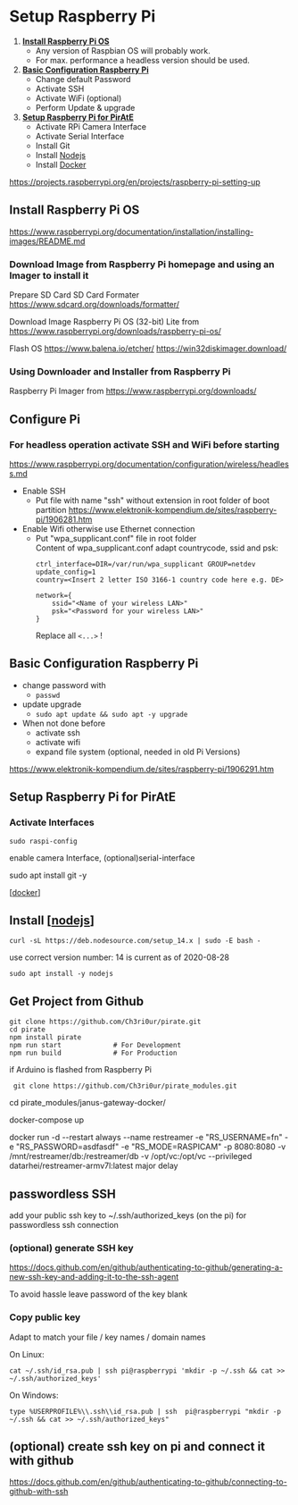 # Setup Raspberry Pi

1. **[Install Raspberry Pi OS](#Install-Raspberry-Pi-OS)**
   - Any version of Raspbian OS will probably work.
   - For max. performance a headless version should be used.
2. **[Basic Configuration Raspberry Pi](#Basic-Configuration-Raspberry-Pi)**
   - Change default Password
   - Activate SSH
   - Activate WiFi (optional)
   - Perform Update & upgrade
3. **[Setup Raspberry Pi for PirAtE](#Setup-Raspberry-Pi-for-PirAtE)**
   - Activate RPi Camera Interface
   - Activate Serial Interface
   - Install Git
   - Install [Nodejs]
   - Install [Docker]


https://projects.raspberrypi.org/en/projects/raspberry-pi-setting-up

## Install Raspberry Pi OS

https://www.raspberrypi.org/documentation/installation/installing-images/README.md

### Download Image from Raspberry Pi homepage and using an Imager to install it

 Prepare SD Card
SD Card Formater
https://www.sdcard.org/downloads/formatter/

Download Image
Raspberry Pi OS (32-bit) Lite
from https://www.raspberrypi.org/downloads/raspberry-pi-os/

Flash OS
https://www.balena.io/etcher/ 
https://win32diskimager.download/

### Using Downloader and Installer from Raspberry Pi

Raspberry Pi Imager
from https://www.raspberrypi.org/downloads/

## Configure Pi

### For headless operation activate SSH and WiFi before starting
https://www.raspberrypi.org/documentation/configuration/wireless/headless.md 

- Enable SSH 
  - Put file with name "ssh" without extension in root folder of boot partition
    https://www.elektronik-kompendium.de/sites/raspberry-pi/1906281.htm
- Enable Wifi otherwise use Ethernet connection
  - Put "wpa_supplicant.conf" file in root folder\
    Content of wpa_supplicant.conf
    adapt countrycode, ssid and psk:
    ```
    ctrl_interface=DIR=/var/run/wpa_supplicant GROUP=netdev
    update_config=1
    country=<Insert 2 letter ISO 3166-1 country code here e.g. DE> 

    network={
        ssid="<Name of your wireless LAN>"
        psk="<Password for your wireless LAN>"
    }
    ```
    Replace all ```<...>``` !



## Basic Configuration Raspberry Pi
- change password with 
  - ```passwd```
- update upgrade
  - ```sudo apt update && sudo apt -y upgrade```
- When not done before
  - activate ssh
  - activate wifi
  - expand file system (optional, needed in old Pi Versions)

https://www.elektronik-kompendium.de/sites/raspberry-pi/1906291.htm


## Setup Raspberry Pi for PirAtE
### Activate Interfaces

```
sudo raspi-config
```
enable camera Interface, (optional)serial-interface

sudo apt install git -y

[[docker]]



## Install [[nodejs]]

```
curl -sL https://deb.nodesource.com/setup_14.x | sudo -E bash -
```

use correct version number: 14 is current as of 2020-08-28

```
sudo apt install -y nodejs
```

## Get Project from Github
```
git clone https://github.com/Ch3ri0ur/pirate.git
cd pirate
npm install pirate
npm run start             # For Development
npm run build             # For Production
```

if Arduino is flashed from Raspberry Pi
```
 git clone https://github.com/Ch3ri0ur/pirate_modules.git
```
 cd pirate_modules/janus-gateway-docker/

 docker-compose up


docker run -d --restart always --name restreamer -e "RS_USERNAME=fn" -e "RS_PASSWORD=asdfasdf" -e "RS_MODE=RASPICAM" -p 8080:8080 -v /mnt/restreamer/db:/restreamer/db -v /opt/vc:/opt/vc --privileged datarhei/restreamer-armv7l:latest
major delay







## passwordless SSH
add your public ssh key to ~/.ssh/authorized_keys (on the pi) for passwordless ssh connection

### (optional) generate SSH key
https://docs.github.com/en/github/authenticating-to-github/generating-a-new-ssh-key-and-adding-it-to-the-ssh-agent

To avoid hassle leave password of the key blank

### Copy public key
Adapt to match your file / key names / domain names

On Linux:
```
cat ~/.ssh/id_rsa.pub | ssh pi@raspberrypi 'mkdir -p ~/.ssh && cat >> ~/.ssh/authorized_keys'
```

On Windows:
```
type %USERPROFILE%\\.ssh\\id_rsa.pub | ssh  pi@raspberrypi "mkdir -p ~/.ssh && cat >> ~/.ssh/authorized_keys"
```

## (optional) create ssh key on pi and connect it with github

https://docs.github.com/en/github/authenticating-to-github/connecting-to-github-with-ssh


[//begin]: # "Autogenerated link references for markdown compatibility"
[docker]: docker "Docker"
[nodejs]: nodejs "Nodejs"
[//end]: # "Autogenerated link references"